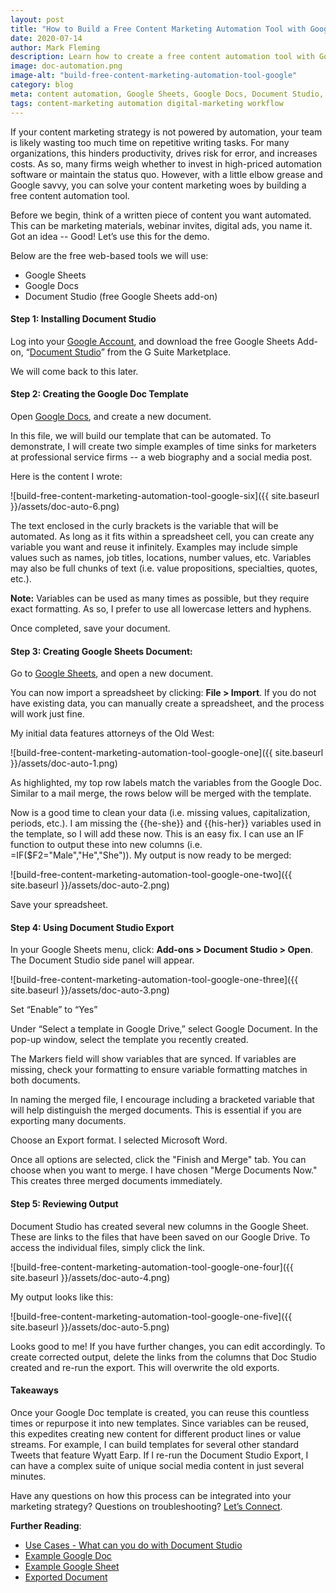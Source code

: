 ```yaml
---
layout: post
title: "How to Build a Free Content Marketing Automation Tool with Google"
date: 2020-07-14
author: Mark Fleming
description: Learn how to create a free content automation tool with Google that 
image: doc-automation.png
image-alt: "build-free-content-marketing-automation-tool-google"
category: blog
meta: content automation, Google Sheets, Google Docs, Document Studio, Content Workflow
tags: content-marketing automation digital-marketing workflow
---
```


If your content marketing strategy is not powered by automation, your team is likely wasting too much time on repetitive writing tasks. For many organizations, this hinders productivity, drives risk for error, and increases costs. As so, many firms weigh whether to invest in high-priced automation software or maintain the status quo. However, with a little elbow grease and Google savvy, you can solve your content marketing woes by building a free content automation tool.

Before we begin, think of a written piece of content you want automated. This can be marketing materials, webinar invites, digital ads, you name it. Got an idea -- Good! Let’s use this for the demo.

Below are the free web-based tools we will use:
* Google Sheets
* Google Docs
* Document Studio (free Google Sheets add-on)

#### Step 1: Installing Document Studio

Log into your [Google Account](https://accounts.google.com/signin/v2/identifier?continue=https%3A%2F%2Fwww.google.com%2F&hl=en&flowName=GlifWebSignIn&flowEntry=ServiceLogin), and download the free Google Sheets Add-on, “[Document Studio](https://gsuite.google.com/marketplace/app/document_studio/429444628321)” from the G Suite Marketplace. 

We will come back to this later.

#### Step 2: Creating the Google Doc Template

Open [Google Docs](https://docs.google.com/), and create a new document. 

In this file, we will build our template that can be automated. To demonstrate, I will create two simple examples of time sinks for marketers at professional service firms -- a web biography and a social media post.

Here is the content I wrote:

![build-free-content-marketing-automation-tool-google-six]({{ site.baseurl }}/assets/doc-auto-6.png)

The text enclosed in the curly brackets is the variable that will be automated. As long as it fits within a spreadsheet cell, you can create any variable you want and reuse it infinitely. Examples may include simple values such as names, job titles, locations, number values, etc. Variables may also be full chunks of text (i.e. value propositions, specialties, quotes, etc.). 

**Note:** Variables can be used as many times as possible, but they require exact formatting. As so, I prefer to use all lowercase letters and hyphens. 

Once completed, save your document.

#### Step 3: Creating Google Sheets Document:

Go to [Google Sheets](https://docs.google.com/spreadsheets/?usp=mkt_sheets), and open a new document. 

You can now import a spreadsheet by clicking: **File > Import**. If you do not have existing data, you can manually create a spreadsheet, and the process will work just fine. 

My initial data features attorneys of the Old West:

![build-free-content-marketing-automation-tool-google-one]({{ site.baseurl }}/assets/doc-auto-1.png)

As highlighted, my top row labels match the variables from the Google Doc. Similar to a mail merge, the rows below will be merged with the template.

Now is a good time to clean your data (i.e. missing values, capitalization, periods, etc.). I am missing the {{he-she}} and {{his-her}} variables used in the template, so I will add these now. This is an easy fix. I can use an IF function to output these into new columns (i.e. =IF($F2="Male","He","She")). My output is now ready to be merged:

![build-free-content-marketing-automation-tool-google-one-two]({{ site.baseurl }}/assets/doc-auto-2.png)

Save your spreadsheet.

#### Step 4: Using Document Studio Export

In your Google Sheets menu, click:  **Add-ons > Document Studio > Open**. The Document Studio side panel will appear. 

![build-free-content-marketing-automation-tool-google-one-three]({{ site.baseurl }}/assets/doc-auto-3.png)

Set “Enable” to “Yes” 

Under “Select a template in Google Drive,” select Google Document. In the pop-up window, select the template you recently created. 

The Markers field will show variables that are synced. If variables are missing, check your formatting to ensure variable formatting matches in both documents. 

In naming the merged file, I encourage including a bracketed variable that will help distinguish the merged documents. This is essential if you are exporting many documents.

Choose an Export format. I selected Microsoft Word.

Once all options are selected, click the "Finish and Merge" tab. You can choose when you want to merge. I have chosen "Merge Documents Now." This creates three merged documents immediately.

#### Step 5: Reviewing Output

Document Studio has created several new columns in the Google Sheet. These are links to the files that have been saved on our Google Drive. To access the individual files, simply click the link.

![build-free-content-marketing-automation-tool-google-one-four]({{ site.baseurl }}/assets/doc-auto-4.png)

My output looks like this:

![build-free-content-marketing-automation-tool-google-one-five]({{ site.baseurl }}/assets/doc-auto-5.png)

Looks good to me! If you have further changes, you can edit accordingly. To create corrected output, delete the links from the columns that Doc Studio created and re-run the export. This will overwrite the old exports.

#### Takeaways

Once your Google Doc template is created, you can reuse this countless times or repurpose it into new templates. Since variables can be reused, this expedites  creating new content for different product lines or value streams. For example, I can build templates for several other standard Tweets that feature Wyatt Earp. If I re-run the Document Studio Export, I can have a complex suite of unique social media content in just several minutes.

Have any questions on how this process can be integrated into your marketing strategy? Questions on troubleshooting? [Let’s Connect](https://www.linkedin.com/in/markdfleming/). 

**Further Reading**:
* [Use Cases - What can you do with Document Studio](https://www.labnol.org/document-studio-use-cases-5844)
* [Example Google Doc](https://docs.google.com/document/d/1O-9Y49aclklnX8hF6Byl8BmwECrxiWzwdMKd3nj_ELE/edit?usp=sharing)
* [Example Google Sheet](https://docs.google.com/spreadsheets/d/1Q3EdPFD-kNh4SQthB1Q-NA6-retufnsaqZ39jeL12B4/edit?usp=sharing)
* [Exported Document](https://drive.google.com/file/d/1WLT19C89oI7m9p1RIZ4l8S_jhApbMeRm/view?usp=sharing)
